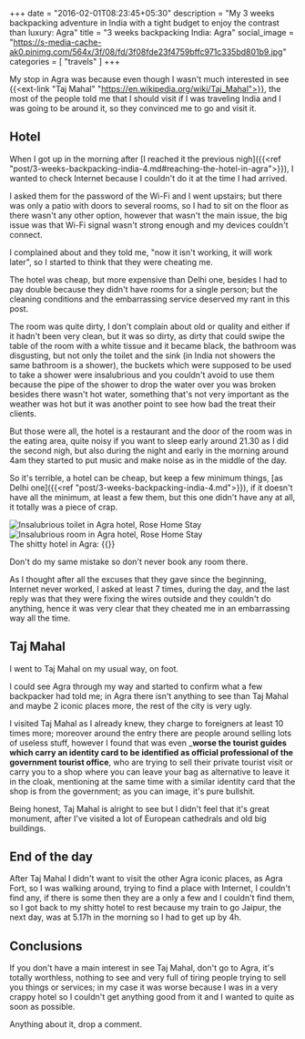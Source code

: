 +++
date = "2016-02-01T08:23:45+05:30"
description = "My 3 weeks backpacking adventure in India with a tight budget to enjoy the contrast than luxury: Agra"
title = "3 weeks backpacking India: Agra"
social_image = "https://s-media-cache-ak0.pinimg.com/564x/3f/08/fd/3f08fde23f4759bffc971c335bd801b9.jpg"
categories = [
  "travels"
]
+++

My stop in Agra was because even though I wasn't much interested in see {{<ext-link "Taj Mahal" "https://en.wikipedia.org/wiki/Taj_Mahal">}}, the most of the people told me that I should visit if I was traveling India and I was going to be around it, so they convinced me to go and visit it.

## Hotel

When I got up in the morning after [I reached it the previous nigh]({{<ref "post/3-weeks-backpacking-india-4.md#reaching-the-hotel-in-agra">}}), I wanted to check Internet because I couldn't do it at the time I had arrived.

I asked them for the password of the Wi-Fi and I went upstairs; but there was only a patio with doors to several rooms, so I had to sit on the floor as there wasn't any other option, however that wasn't the main issue, the big issue was that Wi-Fi signal wasn't strong enough and my devices couldn't connect.

I complained about and they told me, "now it isn't working, it will work later", so I started to think that they were cheating me.

The hotel was cheap, but more expensive than Delhi one, besides I had to pay double because they didn't have rooms for a single person; but the cleaning conditions and the embarrassing service deserved my rant in this post.

The room was quite dirty, I don't complain about old or quality and either if it hadn't been very clean, but it was so dirty, as dirty that could swipe the table of the room with a white tissue and it became black, the bathroom was disgusting, but not only the toilet and the sink (in India not showers the same bathroom is a shower), the buckets which were supposed to be used to take a shower were insalubrious and you couldn't avoid to use them because the pipe of the shower to drop the water over you was broken besides there wasn't hot water, something that's not very important as the weather was hot but it was another point to see how bad the treat their clients.

But those were all, the hotel is a restaurant and the door of the room was in the eating area, quite noisy if you want to sleep early around 21.30 as I did the second nigh, but also during the night and early in the morning around 4am they started to put music and make noise as in the middle of the day.

So it's terrible, a hotel can be cheap, but keep a few minimum things, [as Delhi one]({{<ref "post/3-weeks-backpacking-india-4.md">}}), if it doesn't have all the minimum, at least a few them, but this one didn't have any at all, it totally was a piece of crap.

<div class="image-group">
  <div class="two">
    <img src="https://s-media-cache-ak0.pinimg.com/564x/f3/6e/77/f36e773ad628b6c06e114874f705024d.jpg" alt="Insalubrious toilet in Agra hotel, Rose Home Stay" class="graphic-small">
  </div>
  <div class="two">
    <img src="https://s-media-cache-ak0.pinimg.com/564x/74/93/65/74936579d4e3ee3e00570fc47fc5dd57.jpg" alt="Insalubrious room in Agra hotel, Rose Home Stay" class="graphic-small">
  </div>
  <span>The shitty hotel in Agra: {{<ext-link "Rose Home Stay" "http://www.rosehomestay.com/" "nofollow">}}</span>
</div>

Don't do my same mistake so don't never book any room there.


As I thought after all the excuses that they gave since the beginning, Internet never worked, I asked at least 7 times, during the day, and the last reply was that they were fixing the wires outside and they couldn't do anything, hence it was very clear that they cheated me in an embarrassing way all the time.

## Taj Mahal

I went to Taj Mahal on my usual way, on foot.

I could see Agra through my way and started to confirm what a few backpacker had told me; in Agra there isn't anything to see than Taj Mahal and maybe 2 iconic places more, the rest of the city is very ugly.

I visited Taj Mahal as I already knew, they charge to foreigners at least 10 times more; moreover around the entry there are people around selling lots of useless stuff, however I found that was even ___worse the tourist guides which carry an identity card to be identified as official professional of the government tourist office__, who are trying to sell their private tourist visit or carry you to a shop where you can leave your bag as alternative to leave it in the cloak, mentioning at the same time with a similar identity card that the shop is from the government; as you can image, it's pure bullshit.

Being honest, Taj Mahal is alright to see but I didn't feel that it's great monument, after I've visited a lot of European cathedrals and old big buildings.


## End of the day

After Taj Mahal I didn't want to visit the other Agra iconic places, as Agra Fort, so I was walking around, trying to find a place with Internet, I couldn't find any, if there is some then they are a only a few and I couldn't find them, so I got back to my shitty hotel to rest because my train to go Jaipur, the next day, was at 5.17h in the morning so I had to get up by 4h.

## Conclusions

If you don't have a main interest in see Taj Mahal, don't go to Agra, it's totally worthless, nothing to see and very full of tiring people trying to sell you things or services; in my case it was worse because I was in a very crappy hotel so I couldn't get anything good from it and I wanted to quite as soon as possible.

Anything about it, drop a comment.
